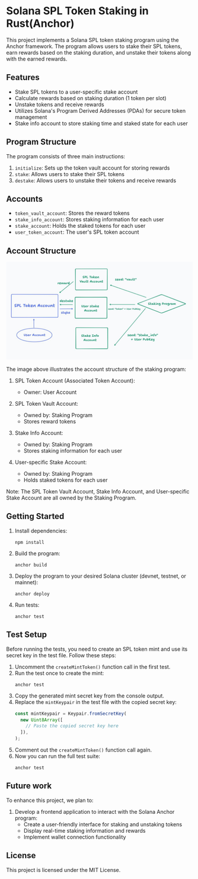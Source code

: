 # Solana SPL Token Staking in Rust(Anchor)

This project implements a Solana SPL token staking program using the Anchor
framework. The program allows users to stake their SPL tokens, earn rewards
based on the staking duration, and unstake their tokens along with the earned
rewards.

## Features

- Stake SPL tokens to a user-specific stake account
- Calculate rewards based on staking duration (1 token per slot)
- Unstake tokens and receive rewards
- Utilizes Solana's Program Derived Addresses (PDAs) for secure token management
- Stake info account to store staking time and staked state for each user

## Program Structure

The program consists of three main instructions:

1. `initialize`: Sets up the token vault account for storing rewards
2. `stake`: Allows users to stake their SPL tokens
3. `destake`: Allows users to unstake their tokens and receive rewards

## Accounts

- `token_vault_account`: Stores the reward tokens
- `stake_info_account`: Stores staking information for each user
- `stake_account`: Holds the staked tokens for each user
- `user_token_account`: The user's SPL token account

## Account Structure

![Account Structure](./diagram.jpeg)

The image above illustrates the account structure of the staking program:

1. SPL Token Account (Associated Token Account):

   - Owner: User Account

2. SPL Token Vault Account:

   - Owned by: Staking Program
   - Stores reward tokens

3. Stake Info Account:

   - Owned by: Staking Program
   - Stores staking information for each user

4. User-specific Stake Account:
   - Owned by: Staking Program
   - Holds staked tokens for each user

Note: The SPL Token Vault Account, Stake Info Account, and User-specific Stake
Account are all owned by the Staking Program.

## Getting Started

1. Install dependencies:

   ```
   npm install
   ```

2. Build the program:

   ```
   anchor build
   ```

3. Deploy the program to your desired Solana cluster (devnet, testnet, or
   mainnet):

   ```
   anchor deploy
   ```

4. Run tests:
   ```
   anchor test
   ```

## Test Setup

Before running the tests, you need to create an SPL token mint and use its
secret key in the test file. Follow these steps:

1. Uncomment the `createMintToken()` function call in the first test.
2. Run the test once to create the mint:
   ```
   anchor test
   ```
3. Copy the generated mint secret key from the console output.
4. Replace the `mintKeypair` in the test file with the copied secret key:
   ```typescript
   const mintKeypair = Keypair.fromSecretKey(
     new Uint8Array([
       // Paste the copied secret key here
     ]),
   );
   ```
5. Comment out the `createMintToken()` function call again.
6. Now you can run the full test suite:
   ```
   anchor test
   ```

## Future work

To enhance this project, we plan to:

1. Develop a frontend application to interact with the Solana Anchor program:
   - Create a user-friendly interface for staking and unstaking tokens
   - Display real-time staking information and rewards
   - Implement wallet connection functionality

## License

This project is licensed under the MIT License.
